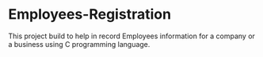 # Employees-Registration
This project build to help in record Employees information for a company or a business using C programming language.
